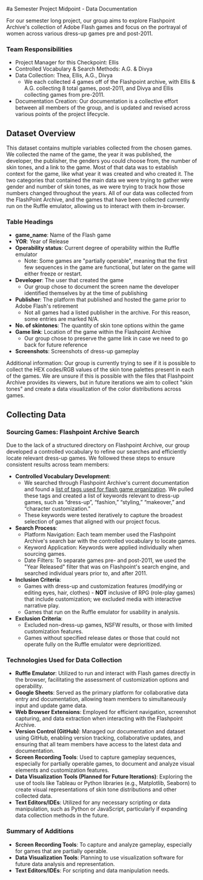 #a Semester Project Midpoint - Data Documentation

For our semester long project, our group aims to explore Flashpoint Archive's collection of Adobe Flash games and focus on the portrayal of women across various dress-up games pre and post-2011. 

### Team Responsibilities
- Project Manager for this Checkpoint: Ellis
- Controlled Vocabulary & Search Methods: A.G. & Divya
- Data Collection: Thea, Ellis, A.G., Divya
    - We each collected 4 games off of the Flashpoint archive, with Ellis & A.G. collecting 8 total games, post-2011, and Divya and Ellis collecting games from pre-2011.
- Documentation Creation: Our documentation is a collective effort between all members of the group, and is updated and revised across various points of the project lifecycle.

## Dataset Overview
This dataset contains multiple variables collected from the chosen games. We collected the name of the game, 
the year it was published, the developer, the publisher, the genders you could choose from, the number of skin tones, 
and a link to the game. Most of that data was to establish context for the game, like what year it was created and who created 
it. The two categories that contained the main data we were trying to gather were gender and number of skin tones, as we were trying 
to track how those numbers changed throughout the years. All of our data was collected from the FlashPoint Archive, and the games that have been collected
currently run on the Ruffle emulator, allowing us to interact with them in-browser. 

### Table Headings
- **game_name**: Name of the Flash game
- **YOR**: Year of Release
- **Operability status**: Current degree of operability within the Ruffle emulator
    - Note: Some games are "partially operable", meaning that the first few sequences in the game are functional, but later on the game will either freeze or restart.
- **Developer**: The user that created the game
    - Our group chose to document the screen name the developer identified themselves by at the time of publishing
- **Publisher**: The platform that published and hosted the game prior to Adobe Flash's retirement
    - Not all games had a listed publisher in the archive. For this reason, some entries are marked N/A.
- **No. of skintones**: The quantity of skin tone options within the game
- **Game link**: Location of the game within the Flashpoint Archive
    - Our group chose to preserve the game link in case we need to go back for future reference
- **Screenshots**: Screenshots of dress-up gameplay

Additional information: Our group is currently trying to see if it is possible to collect the HEX codes/RGB values of the skin tone palettes
present in each of the games. We are unsure if this is possible with the files that Flashpoint Archive provides its viewers, but in future iterations we aim to collect 
"skin tones" and create a data visualization of the color distributions across games. 

## Collecting Data
### Sourcing Games: Flashpoint Archive Search
Due to the lack of a structured directory on Flashpoint Archive, our group developed a controlled vocabulary to refine our searches and efficiently locate relevant dress-up games. We followed these steps to ensure consistent results across team members:

- **Controlled Vocabulary Development**:
    - We searched through Flashpoint Archive's current documentation and found a [list of tags used for flash game organization](https://flashpointarchive.org/datahub/Tags ). We pulled these tags and created a list of keywords relevant to dress-up games, such as “dress-up”, “fashion,” “styling,” “makeover,” and “character customization."
    - These keywords were tested iteratively to capture the broadest selection of games that aligned with our project focus.
- **Search Process**:
    - Platform Navigation: Each team member used the Flashpoint Archive's search bar with the controlled vocabulary to locate games.
    - Keyword Application: Keywords were applied individually when sourcing games.
    - Date Filters: To separate games pre- and post-2011, we used the "Year Released" filter that was on Flashpoint's search engine, and searched individual years prior to, and after 2011.
- **Inclusion Criteria**:
    - Games with dress-up and customization features (modifying or editing eyes, hair, clothes)
          - **NOT** inclusive of RPG (role-play games) that include customization; we excluded media with interactive narrative play.
    - Games that run on the Ruffle emulator for usability in analysis.
- **Exclusion Criteria**:
    - Excluded non-dress-up games, NSFW results, or those with limited customization features.
    - Games without specified release dates or those that could not operate fully on the Ruffle emulator were deprioritized.

### Technologies Used for Data Collection
- **Ruffle Emulator**: Utilized to run and interact with Flash games directly in the browser, facilitating the assessment of customization options and operability.
- **Google Sheets**: Served as the primary platform for collaborative data entry and documentation, allowing team members to simultaneously input and update game data.
- **Web Browser Extensions**: Employed for efficient navigation, screenshot capturing, and data extraction when interacting with the Flashpoint Archive.
- **Version Control (GitHub)**: Managed our documentation and dataset using GitHub, enabling version tracking, collaborative updates, and ensuring that all team members have access to the latest data and documentation.
- **Screen Recording Tools**: Used to capture gameplay sequences, especially for partially operable games, to document and analyze visual elements and customization features.
- **Data Visualization Tools (Planned for Future Iterations)**: Exploring the use of tools like Tableau or Python libraries (e.g., Matplotlib, Seaborn) to create visual representations of skin tone distributions and other collected data.
- **Text Editors/IDEs**: Utilized for any necessary scripting or data manipulation, such as Python or JavaScript, particularly if expanding data collection methods in the future.
  
### Summary of Additions
- **Screen Recording Tools**: To capture and analyze gameplay, especially for games that are partially operable.
- **Data Visualization Tools**: Planning to use visualization software for future data analysis and representation.
- **Text Editors/IDEs**: For scripting and data manipulation needs.

